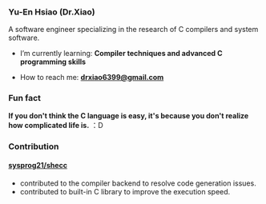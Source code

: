 ### Yu-En Hsiao (Dr.Xiao)
A software engineer specializing in the research of C compilers and system software.</h3>

- I’m currently learning: **Compiler techniques and advanced C programming skills**

- How to reach me: **drxiao6399@gmail.com**

### Fun fact
**If you don't think the C language is easy, it's because you don't realize how complicated life is.**
：D

### Contribution
#### [sysprog21/shecc](https://github.com/sysprog21/shecc)
* contributed to the compiler backend to resolve code generation issues.
* contributed to built-in C library to improve the execution speed.
